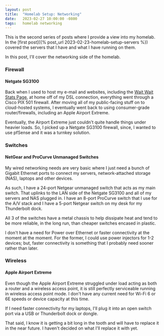 ```yaml
---
layout: post
title:  "Homelab Setup: Networking"
date:   2023-02-27 10:00:00 -0800
tags:   homelab networking
---
```


This is the second series of posts where I provide a view into my homelab. In the [first post]({% post_url 2023-02-23-homelab-setup-servers %}) covered the servers that I have and what I have running on them.

In this post, I'll cover the networking side of the homelab.

### Firewall

#### Netgate SG3100

Back when I used to host my e-mail and websites, including the [Wait Wait Stats Page](https://stats.wwdt.me/), at home off of my DSL connection, everything went through a Cisco PIX 501 firewall. After moving all of my public-facing stuff on to cloud-hosted systems, I eventually went back to using consumer-grade router/firewalls, including an Apple Airport Extreme.

Eventually, the Airport Extreme just couldn't quite handle things under heavier loads. So, I picked up a Netgate SG3100 firewall, since, I wanted to use pfSense and it was a turnkey solution.

### Switches

#### NetGear and ProCurve Unmanaged Switches

My wired networking needs are very basic where I just need a bunch of Gigabit Ethernet ports to connect my servers, network-attached storage (NAS), laptops and other devices.

As such, I have a 24-port Netgear unmanaged switch that acts as my main switch. That uplinks to the LAN side of the Netgate SG3100 and all of my servers and NAS plugged in. I have an 8-port ProCurve switch that I use for the A/V stack and I have a 5-port Netgear switch on my desk for my Thunderbolt dock.

All 3 of the switches have a metal chassis to help dissipate heat and tend to be more reliable, in the long run, than cheaper switches encased in plastic.

I don't have a need for Power over Ethernet or faster connectivity at the moment at the moment. For the former, I could use power injectors for 1-2 devices; but, faster connectivity is something that I probably need sooner rather than later.

### Wireless

#### Apple Airport Extreme

Even though the Apple Airport Extreme struggled under load acting as both a router and a wireless access point, it is still perfectly serviceable running in wireless access point mode. I don't have any current need for Wi-Fi 6 or 6E speeds or device capacity at this time.

If I need faster connectivity for my laptops, I'll plug it into an open switch port via a USB or Thunderbolt dock or dongle.

That said, I know it is getting a bit long in the tooth and will have to replace it in the near future. I haven't decided on what I'll replace it with yet.

